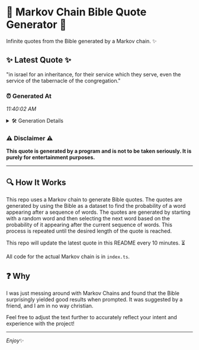 # 📖 Markov Chain Bible Quote Generator 📖

Infinite quotes from the Bible generated by a Markov chain. ✨

## ✨ Latest Quote ✨
"in israel for an inheritance, for their service which they serve, even the service of the tabernacle of the congregation."

### ⏰ Generated At
*11:40:02 AM*

<details>
    <summary>🛠️ Generation Details</summary>
    <p>
        <strong>🌱 Seed:</strong> in<br>
        <strong>🔄 Iterations:</strong> 19<br>
        <strong>📜 Context History:</strong><br>[ in ]: israel<br>[ in, israel ]: for<br>[ in, israel, for ]: an<br>[ in, israel, for, an ]: inheritance,<br>[ in, israel, for, an, inheritance, ]: for<br>[ in, israel, for, an, inheritance,, for ]: their<br>[ israel, for, an, inheritance,, for, their ]: service<br>[ for, an, inheritance,, for, their, service ]: which<br>[ an, inheritance,, for, their, service, which ]: they<br>[ inheritance,, for, their, service, which, they ]: serve,<br>[ for, their, service, which, they, serve, ]: even<br>[ their, service, which, they, serve,, even ]: the<br>[ service, which, they, serve,, even, the ]: service<br>[ which, they, serve,, even, the, service ]: of<br>[ they, serve,, even, the, service, of ]: the<br>[ serve,, even, the, service, of, the ]: tabernacle<br>[ even, the, service, of, the, tabernacle ]: of<br>[ the, service, of, the, tabernacle, of ]: the<br>[ service, of, the, tabernacle, of, the ]: congregation.<br>
    </p>
</details>

### ⚠️ Disclaimer ⚠️
**This quote is generated by a program and is not to be taken seriously. It is purely for entertainment purposes.**

---

## 🔍 How It Works

This repo uses a Markov chain to generate Bible quotes. The quotes are generated by using the Bible as a dataset to find the probability of a word appearing after a sequence of words. The quotes are generated by starting with a random word and then selecting the next word based on the probability of it appearing after the current sequence of words. This process is repeated until the desired length of the quote is reached.

This repo will update the latest quote in this README every 10 minutes. ⏳

All code for the actual Markov chain is in `index.ts`.

## ❓ Why

I was just messing around with Markov Chains and found that the Bible surprisingly yielded good results when prompted. 
It was suggested by a friend, and I am in no way christian.

Feel free to adjust the text further to accurately reflect your intent and experience with the project!

---

*Enjoy*✨
